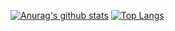 [![Anurag's github stats](https://github-readme-stats.vercel.app/api?username=Fayyr)](https://github.com/anuraghazra/github-readme-stats)
[![Top Langs](https://github-readme-stats.vercel.app/api/top-langs/?username=Fayyr)](https://github.com/anuraghazra/github-readme-stats)
